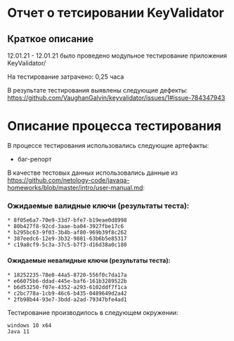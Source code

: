 # Отчет о тетсировании KeyValidator

## Краткое описание

12.01.21 - 12.01.21 было проведено модульное тестирование приложения KeyValidator/

На тестирование затрачено: 0,25 часа

В результате тестирования выявлены следующие дефекты: https://github.com/VaughanGalvin/keyvalidator/issues/1#issue-784347943

# Описание процесса тестирования

В процессе тестирования использовались следующие артефакты:
* баг-репорт

В качестве тестовых данных использовались данные из https://github.com/netology-code/javaqa-homeworks/blob/master/intro/user-manual.md:

### Ожидаемые валидные ключи (результаты теста):

    * 8f05e6a7-70e9-33d7-bfe7-b19eae0d8998
    * 80b427f8-92cd-3aae-ba04-3927fbe17c6 
    * b295bc63-9f03-3b4b-af80-969b39f8c262
    * 387eedc6-12e9-3b32-9881-63b6b5e85317
    * c19a8cf9-5c3a-37c5-b7f3-d16d38a0c180

#### Ожидаемые невалидные ключи (результаты теста):

    * 18252235-78e0-44a5-8720-556f0c7da17a
    * e66075b6-ddad-445e-baf6-161b3289522b
    * b6d53250-f07e-4352-a293-6102ddf7f1ca
    * c2bc778a-1cb9-46c6-b435-0489649d2a42
    * 2fb98b44-93e7-3bdd-a2ad-79347bfe4ad1


Тестирование производилось в следующем окружении:

    windows 10 x64
    Java 11

